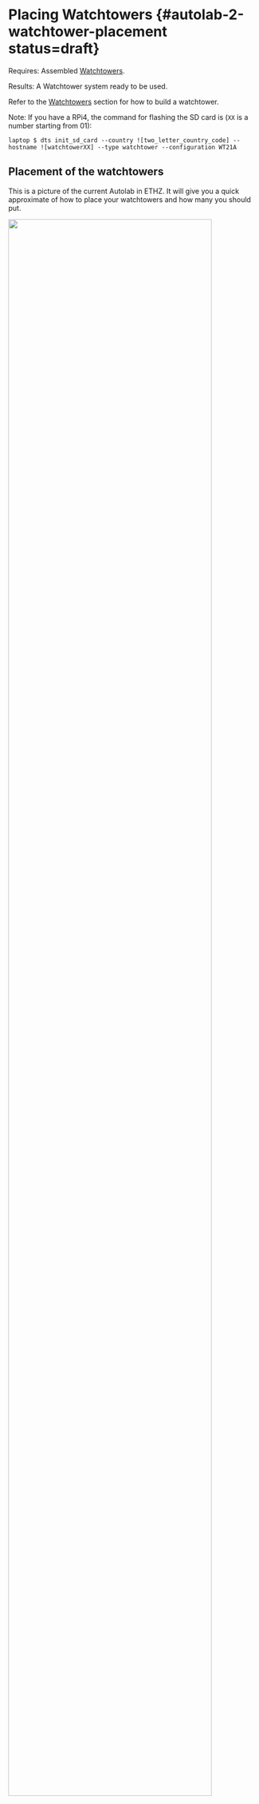 # Placing Watchtowers {#autolab-2-watchtower-placement status=draft}

<div class='requirements' markdown="1">

Requires: Assembled [Watchtowers](#watchtower-hardware).

Results: A Watchtower system ready to be used.

</div>

<minitoc/>

Refer to the [Watchtowers](#watchtoewr-hardware) section for how to build a watchtower.

Note: If you have a RPi4, the command for flashing the SD card is (`XX` is a number starting from 01):

    laptop $ dts init_sd_card --country ![two_letter_country_code] --hostname ![watchtowerXX] --type watchtower --configuration WT21A


## Placement of the watchtowers

This is a picture of the current Autolab in ETHZ. It will give you a quick approximate of how to place your watchtowers and how many you should put.

<div figure-id="fig:autolab_picture">
<img src="opmanual_autolab/images/watchtower_placement/autolab_image.jpg" style="width: 90%"/>
<figcaption>
Picture of the Zurich ETH Autolab.
</figcaption>
</div>

There's only two general rule of putting Watchtowers in a city. 

- First, make sure that the field of views of Watchtowers do cover the whole city. 
- Second, there should be enough overlapping between field of view between Watchtowers.

Below is a more synthetic view of the watchtower placement in ETHZ. The ratio of watchtower to road tiles is around 2/3.

<div figure-id="fig:watchtower_placement">
<img src="opmanual_autolab/images/watchtower_placement/autolab_wt_placement.png" style="width: 60%"/>
<figcaption>
Overview of the autolab and of the watchtower placement. Each number shows the position of a watchtower. Watchtowers number 01 to 16 are on the left loop, while watchtower 21 to 35 are on the right loop.
</figcaption>
</div>

Below is the field of view of watchtowers. Please keep in mind that they cover approximately 3 tiles each (even more in some cases), but that on the edge of the image, despite rectification, the image is distorted and thus the apriltag detection might give inaccurate results. This is why overlapping field of view are important. The more the better. 

<div figure-id="fig:watchtower_view_corner">
<img src="opmanual_autolab/images/watchtower_placement/wt_view_corner.png" style="width: 90%"/>
<figcaption>
View from a watchtower in a corner. It covers approximately 3 tiles.
</figcaption>
</div>

<div figure-id="fig:watchtower_view_straight_line">
<img src="opmanual_autolab/images/watchtower_placement/wt_view_straight.png" style="width: 90%"/>
<figcaption>
View from a watchtower on a straight line. It covers approximately 3 tiles.
</figcaption>
</div>

## Connection of the watchtowers

Beside the placement of Watchtowers, they should be connected via ethernet cables. At ETH, the Watchtowers are first connected to switches, that are connected to our router. At ETHZ, all of the Autolab is on a stage, and we pull the cables directly from underneath it, to keep the track clean from cables.

Then we have one PC connected via ethernet to the router, for faster and more reliable communication with the watchtowers.

### Recommended network setup

Since all Watchtowers might send data at the same time, we recommend you have a strong network setup:

The best, and currently used in the ETHZ Autolab, is a switch with 1 Gb/s ports for each watchtower, with 2 ports at 10 Gb/s, that are connected to a central computer (which in turn needs a 10 Gb/s network card).

Todo: explain the router requirements.

### Power management

Last but not least, these Watchtowers needs _power_. Remember to prepare your USB chargers and cables that support 2.4A output.

Note: EXPERIMENTAL : If you want to get less cables around, the possibility of using POE (power over ethernet) exists. With a additional hat, you can power the pi directly by the ethernet cable (provided that you switch provides the service as well).
